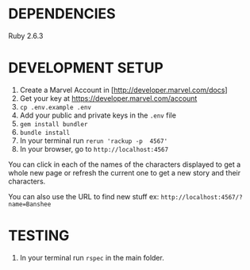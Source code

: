 # DEPENDENCIES
Ruby 2.6.3

# DEVELOPMENT SETUP
1. Create a Marvel Account in [http://developer.marvel.com/docs]
2. Get your key at https://developer.marvel.com/account
3. `cp .env.example .env`
4.  Add your public and private keys in the `.env` file
5. `gem install bundler`
6. `bundle install`
7. In your terminal run `rerun 'rackup -p  4567'`
8. In your browser, go to `http://localhost:4567`

You can click in each of the names of the characters displayed to get a whole
new page or refresh the current one to get a new story and their characters.

You can also use the URL to find new stuff ex: `http://localhost:4567/?name=Banshee`

# TESTING
1. In your terminal run `rspec` in the main folder.
